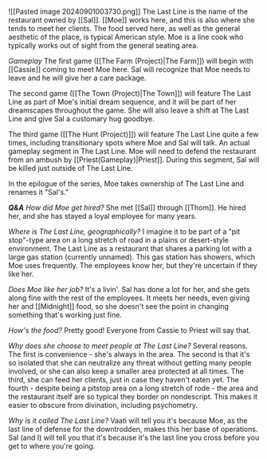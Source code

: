 ![[Pasted image 20240901003730.png]]
The Last Line is the name of the restaurant owned by [[Sal]]. [[Moe]] works here, and this is also where she tends to meet her clients. The food served here, as well as the general aesthetic of the place, is typical American style. Moe is a line cook who typically works out of sight from the general seating area. 

*Gameplay*
The first game ([[The Farm (Project)|The Farm]]) will begin with [[Cassie]] coming to meet Moe here. Sal will recognize that Moe needs to leave and he will give her a care package.

The second game ([[The Town (Project)|The Town]]) will feature The Last Line as part of Moe's initial dream sequence, and it will be part of her dreamscapes throughout the game. She will also leave a shift at The Last Line and give Sal a customary hug goodbye.

The third game ([[The Hunt (Project)]]) will feature The Last Line quite a few times, including transitionary spots where Moe and Sal will talk. An actual gameplay segment in The Last Line. Moe will need to defend the restaurant from an ambush by [[Priest(Gameplay)|Priest]]. During this segment, Sal will be killed just outside of The Last Line.

In the epilogue of the series, Moe takes ownership of The Last Line and renames it "Sal's."

***Q&A***
*How did Moe get hired?*
She met [[Sal]] through [[Thom]]. He hired her, and she has stayed a loyal employee for many years.

*Where is The Last Line, geographically?*
I imagine it to be part of a "pit stop"-type area on a long stretch of road in a plains or desert-style environment. The Last Line as a restaurant that shares a parking lot with a large gas station (currently unnamed). This gas station has showers, which Moe uses frequently. The employees know her, but they're uncertain if they like her.

*Does Moe like her job?*
It's a livin'. Sal has done a lot for her, and she gets along fine with the rest of the employees. It meets her needs, even giving her and [[Midnight]] food, so she doesn't see the point in changing something that's working just fine.

*How's the food?*
Pretty good! Everyone from Cassie to Priest will say that.

*Why does she choose to meet people at The Last Line?*
Several reasons. The first is convenience - she's always in the area. The second is that it's so isolated that she can neutralize any threat without getting many people involved, or she can also keep a smaller area protected at all times. The third, she can feed her clients, just in case they haven't eaten yet. The fourth - despite being a pitstop area on a long stretch of rode - the area and the restaurant itself are so typical they border on nondescript. This makes it easier to obscure from divination, including psychometry.

*Why is it called The Last Line?*
Vaati will tell you it's because Moe, as the last line of defense for the downtrodden, makes this her base of operations. Sal (and I) will tell you that it's because it's the last line you cross before you get to where you're going.